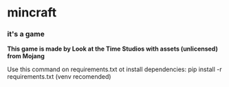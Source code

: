 # mincraft

### it's a game

**This game is made by Look at the Time Studios with assets (unlicensed) from Mojang**

Use this command on requirements.txt ot install dependencies: pip install -r requirements.txt (venv recomended)